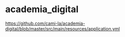 # academia_digital
https://github.com/cami-la/academia-digital/blob/master/src/main/resources/application.yml
